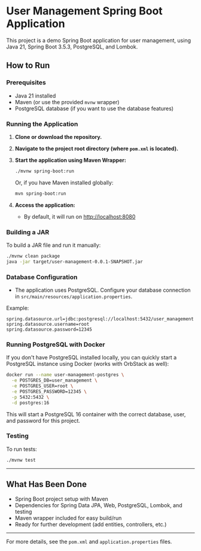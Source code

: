 # User Management Spring Boot Application

This project is a demo Spring Boot application for user management, using Java 21, Spring Boot 3.5.3, PostgreSQL, and Lombok.

## How to Run

### Prerequisites

- Java 21 installed
- Maven (or use the provided `mvnw` wrapper)
- PostgreSQL database (if you want to use the database features)

### Running the Application

1. **Clone or download the repository.**
2. **Navigate to the project root directory (where `pom.xml` is located).**
3. **Start the application using Maven Wrapper:**

   ```sh
   ./mvnw spring-boot:run
   ```

   Or, if you have Maven installed globally:

   ```sh
   mvn spring-boot:run
   ```

4. **Access the application:**
   - By default, it will run on [http://localhost:8080](http://localhost:8080)

### Building a JAR

To build a JAR file and run it manually:

```sh
./mvnw clean package
java -jar target/user-management-0.0.1-SNAPSHOT.jar
```


### Database Configuration

- The application uses PostgreSQL. Configure your database connection in `src/main/resources/application.properties`.

Example:

```
spring.datasource.url=jdbc:postgresql://localhost:5432/user_management
spring.datasource.username=root
spring.datasource.password=12345
```

### Running PostgreSQL with Docker

If you don't have PostgreSQL installed locally, you can quickly start a PostgreSQL instance using Docker (works with OrbStack as well):

```sh
docker run --name user-management-postgres \
  -e POSTGRES_DB=user_management \
  -e POSTGRES_USER=root \
  -e POSTGRES_PASSWORD=12345 \
  -p 5432:5432 \
  -d postgres:16
```

This will start a PostgreSQL 16 container with the correct database, user, and password for this project.

### Testing

To run tests:

```sh
./mvnw test
```

---

## What Has Been Done

- Spring Boot project setup with Maven
- Dependencies for Spring Data JPA, Web, PostgreSQL, Lombok, and testing
- Maven wrapper included for easy build/run
- Ready for further development (add entities, controllers, etc.)

---

For more details, see the `pom.xml` and `application.properties` files.
